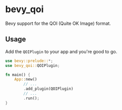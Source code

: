 # bevy_qoi

Bevy support for the QOI (Quite OK Image) format.

## Usage

Add the `QOIPlugin` to your app and you're good to go.

```rs
use bevy::prelude::*;
use bevy_qoi::QOIPlugin;

fn main() {
    App::new()
        // ...
        .add_plugin(QOIPlugin)
        // ...
        .run();
}
```
